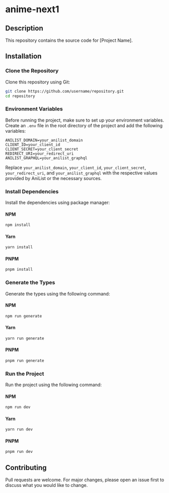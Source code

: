 # anime-next1

## Description
This repository contains the source code for [Project Name].

## Installation

### Clone the Repository
Clone this repository using Git:

```bash
git clone https://github.com/username/repository.git
cd repository
```

### Environment Variables
Before running the project, make sure to set up your environment variables. Create an `.env` file in the root directory of the project and add the following variables:

```
ANILIST_DOMAIN=your_anilist_domain
CLIENT_ID=your_client_id
CLIENT_SECRET=your_client_secret
REDIRECT_URI=your_redirect_uri
ANILIST_GRAPHQL=your_anilist_graphql
```

Replace `your_anilist_domain`, `your_client_id`, `your_client_secret`, `your_redirect_uri`, and `your_anilist_graphql` with the respective values provided by AniList or the necessary sources.

### Install Dependencies
Install the dependencies using package manager:
#### NPM
```bash
npm install
```
#### Yarn
```bash
yarn install
```
#### PNPM
```bash
pnpm install
```


### Generate the Types
Generate the types using the following command:
#### NPM
```bash
npm run generate
```
#### Yarn
```bash
yarn run generate
```
#### PNPM
```bash
pnpm run generate
```

### Run the Project
Run the project using the following command:
#### NPM
```bash
npm run dev
```
#### Yarn
```bash
yarn run dev
```
#### PNPM
```bash
pnpm run dev
```

## Contributing
Pull requests are welcome. For major changes, please open an issue first to discuss what you would like to change.
